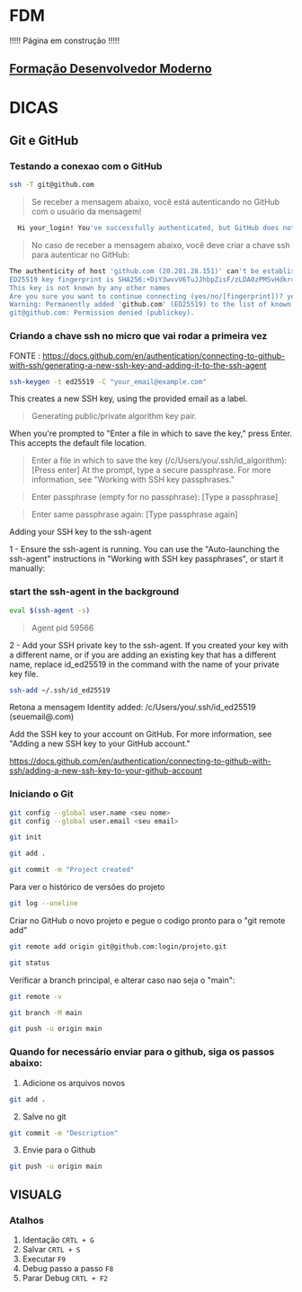 # FDM
!!!!! Página em construção !!!!!

## [Formação Desenvolvedor Moderno](https://learn.devsuperior.com)

# DICAS

## Git e  GitHub
### Testando a conexao com o GitHub

```bash
ssh -T git@github.com
```
> Se receber a mensagem abaixo, você está autenticando no GitHub com o usuário da mensagem!

```bash
  Hi your_login! You've successfully authenticated, but GitHub does not provide shell access.
```

> No caso de receber a mensagem abaixo, você deve criar a chave ssh para autenticar no GitHub:

```bash
The authenticity of host 'github.com (20.201.28.151)' can't be established.
ED25519 key fingerprint is SHA256:+DiY3wvvV6TuJJhbpZisF/zLDA0zPMSvHdkr4UvCOqU.
This key is not known by any other names
Are you sure you want to continue connecting (yes/no/[fingerprint])? yes
Warning: Permanently added 'github.com' (ED25519) to the list of known hosts.
git@github.com: Permission denied (publickey).
```


### Criando a chave ssh no micro que vai rodar a primeira vez

FONTE : https://docs.github.com/en/authentication/connecting-to-github-with-ssh/generating-a-new-ssh-key-and-adding-it-to-the-ssh-agent

```bash
ssh-keygen -t ed25519 -C "your_email@example.com"
```

This creates a new SSH key, using the provided email as a label.
> Generating public/private algorithm key pair.

When you're prompted to "Enter a file in which to save the key," press Enter. This accepts the default file location.

> Enter a file in which to save the key (/c/Users/you/.ssh/id_algorithm):[Press enter]
At the prompt, type a secure passphrase. For more information, see "Working with SSH key passphrases."

> Enter passphrase (empty for no passphrase): [Type a passphrase]

> Enter same passphrase again: [Type passphrase again]

Adding your SSH key to the ssh-agent

1 - Ensure the ssh-agent is running. You can use the "Auto-launching the ssh-agent" instructions in "Working with SSH key passphrases", or start it manually:

### start the ssh-agent in the background
```bash 
eval $(ssh-agent -s)
```

> Agent pid 59566

2 - Add your SSH private key to the ssh-agent. If you created your key with a different name, or if you are adding an existing key that has a different name, replace id_ed25519 in the command with the name of your private key file.

```bash
ssh-add ~/.ssh/id_ed25519
```

Retona a mensagem
Identity added: /c/Users/you/.ssh/id_ed25519 (seuemail@.com)

Add the SSH key to your account on GitHub. 
For more information, see "Adding a new SSH key to your GitHub account."

https://docs.github.com/en/authentication/connecting-to-github-with-ssh/adding-a-new-ssh-key-to-your-github-account


### Iniciando o Git

```bash
git config --global user.name <seu nome>
git config --global user.email <seu email>

git init

git add .

git commit -m "Project created"

```

Para ver o histórico de versões do projeto
```bash
git log --oneline
```

Criar no GitHub o novo projeto e pegue o codigo pronto para o "git remote add"
```bash
git remote add origin git@github.com:login/projeto.git
```

```bash
git status
```

Verificar a branch principal, e alterar caso nao seja o "main":
```bash
git remote -v

git branch -M main

git push -u origin main
```

### Quando for necessário enviar para o github, siga os passos abaixo:
1. Adicione os arquivos novos
```bash
git add .
```
2. Salve no git
```bash
git commit -m "Description"
```
3. Envie para o Github
```bash
git push -u origin main
```

## VISUALG

### Atalhos

1. Identação  ``` CRTL + G ```
2. Salvar     ``` CRTL + S ```
3. Executar   ``` F9 ```
4. Debug passo a passo   ``` F8 ```
5. Parar Debug   ``` CRTL + F2 ```


